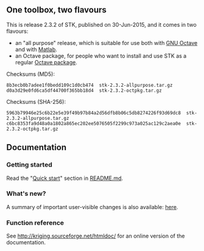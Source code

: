 ## One toolbox, two flavours

This is release 2.3.2 of STK, published on 30-Jun-2015, and it comes in two flavours:

 * an "all purpose" release, which is suitable for use both with [GNU Octave](http://www.gnu.org/software/octave/) and with [Matlab](www.mathworks.com/products/matlab/).
 * an Octave package, for people who want to install and use STK as a regular [Octave package](http://www.gnu.org/software/octave/doc/interpreter/Packages.html#Packages).

Checksums (MD5):
```
8b3ecb0b7adee1f0bedd109c1d0cb474  stk-2.3.2-allpurpose.tar.gz
d0a3d29e0fd6ca5df44700f365bb18d4  stk-2.3.2-octpkg.tar.gz
```

Checksums (SHA-256):
```
5963b79946e25c6b22e5e39f49b97b84a2d56dfb8b06c5db8274226f93d69dc8  stk-2.3.2-allpurpose.tar.gz
c6bc8353fa9d48a0a1802a865ec202ee5076505f2299c973a025ac129c2aea0e  stk-2.3.2-octpkg.tar.gz
```

## Documentation

### Getting started

Read the "[Quick start](https://github.com/stk-kriging/stk/blob/2.3.2/README#L65)" section in [README.md](https://github.com/stk-kriging/stk/blob/2.3.2/README).

### What's new?

A summary of important user-visible changes is also available: [here](http://kriging.sourceforge.net/htmldoc/NEWS.html).

### Function reference

See <http://kriging.sourceforge.net/htmldoc/> for an online version of the documentation.
